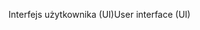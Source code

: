 <span data-ttu-id="c1261-101">Interfejs użytkownika (UI)</span><span class="sxs-lookup"><span data-stu-id="c1261-101">User interface (UI)</span></span>